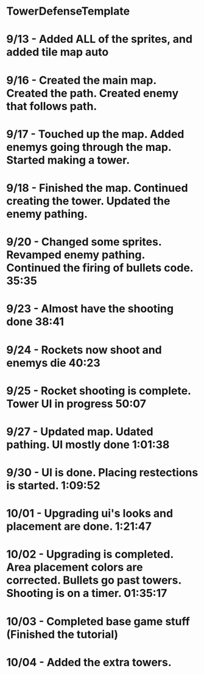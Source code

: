 # TowerDefenseTemplate
# 9/13 - Added ALL of the sprites, and added tile map auto
# 9/16 - Created the main map. Created the path. Created enemy that follows path.
# 9/17 - Touched up the map. Added enemys going through the map. Started making a tower.
# 9/18 - Finished the map. Continued creating the tower. Updated the enemy pathing.
# 9/20 - Changed some sprites. Revamped enemy pathing. Continued the firing of bullets code. 35:35
# 9/23 - Almost have the shooting done 38:41
# 9/24 - Rockets now shoot and enemys die 40:23
# 9/25 - Rocket shooting is complete. Tower UI in progress 50:07
# 9/27 - Updated map. Udated pathing. UI mostly done 1:01:38
# 9/30 - UI is done. Placing restections is started. 1:09:52
# 10/01 - Upgrading ui's looks and placement are done. 1:21:47
# 10/02 - Upgrading is completed. Area placement colors are corrected. Bullets go past towers. Shooting is on a timer. 01:35:17
# 10/03 - Completed base game stuff (Finished the tutorial)
# 10/04 - Added the extra towers.
